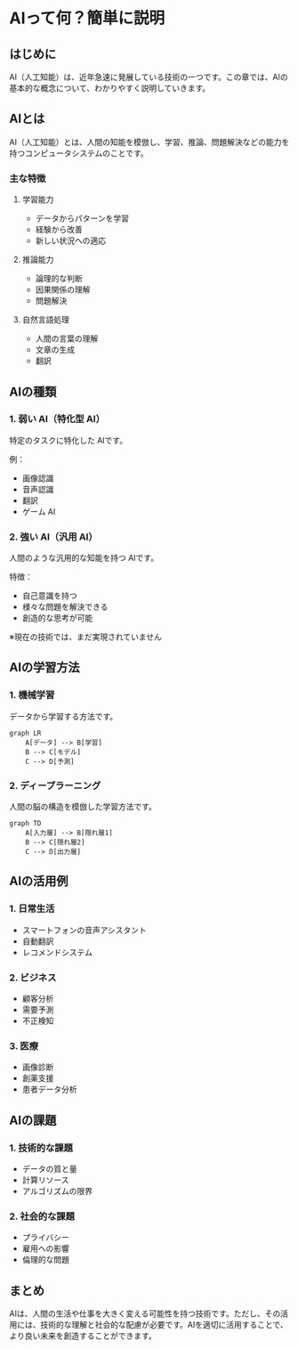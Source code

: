 # AIって何？簡単に説明

## はじめに

AI（人工知能）は、近年急速に発展している技術の一つです。この章では、AIの基本的な概念について、わかりやすく説明していきます。

## AIとは

AI（人工知能）とは、人間の知能を模倣し、学習、推論、問題解決などの能力を持つコンピュータシステムのことです。

### 主な特徴

1. 学習能力

   - データからパターンを学習
   - 経験から改善
   - 新しい状況への適応

2. 推論能力

   - 論理的な判断
   - 因果関係の理解
   - 問題解決

3. 自然言語処理
   - 人間の言葉の理解
   - 文章の生成
   - 翻訳

## AIの種類

### 1. 弱い AI（特化型 AI）

特定のタスクに特化した AIです。

例：

- 画像認識
- 音声認識
- 翻訳
- ゲーム AI

### 2. 強い AI（汎用 AI）

人間のような汎用的な知能を持つ AIです。

特徴：

- 自己意識を持つ
- 様々な問題を解決できる
- 創造的な思考が可能

※現在の技術では、まだ実現されていません

## AIの学習方法

### 1. 機械学習

データから学習する方法です。

```mermaid
graph LR
    A[データ] --> B[学習]
    B --> C[モデル]
    C --> D[予測]
```

### 2. ディープラーニング

人間の脳の構造を模倣した学習方法です。

```mermaid
graph TD
    A[入力層] --> B[隠れ層1]
    B --> C[隠れ層2]
    C --> D[出力層]
```

## AIの活用例

### 1. 日常生活

- スマートフォンの音声アシスタント
- 自動翻訳
- レコメンドシステム

### 2. ビジネス

- 顧客分析
- 需要予測
- 不正検知

### 3. 医療

- 画像診断
- 創薬支援
- 患者データ分析

## AIの課題

### 1. 技術的な課題

- データの質と量
- 計算リソース
- アルゴリズムの限界

### 2. 社会的な課題

- プライバシー
- 雇用への影響
- 倫理的な問題

## まとめ

AIは、人間の生活や仕事を大きく変える可能性を持つ技術です。ただし、その活用には、技術的な理解と社会的な配慮が必要です。AIを適切に活用することで、より良い未来を創造することができます。
